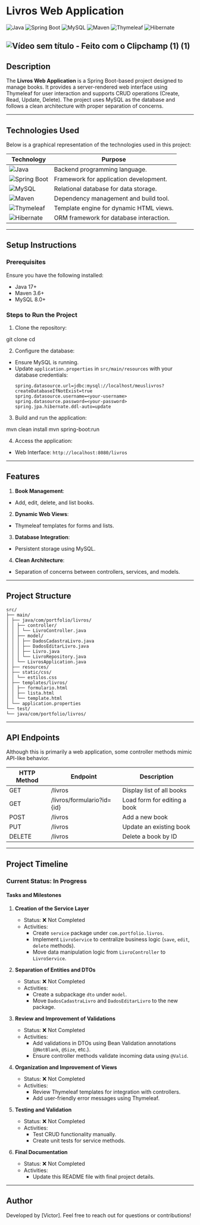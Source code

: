 # Livros Web Application

![Java](https://img.shields.io/badge/Java-17+-orange?logo=java&logoColor=white)
![Spring Boot](https://img.shields.io/badge/Spring%20Boot-3.0+-green?logo=springboot&logoColor=white)
![MySQL](https://img.shields.io/badge/MySQL-8.0+-blue?logo=mysql&logoColor=white)
![Maven](https://img.shields.io/badge/Maven-3.6+-red?logo=apachemaven&logoColor=white)
![Thymeleaf](https://img.shields.io/badge/Thymeleaf-3.0+-brightgreen?logo=thymeleaf&logoColor=white)
![Hibernate](https://img.shields.io/badge/Hibernate-ORM-yellow?logo=hibernate&logoColor=white)

![Vídeo sem título ‐ Feito com o Clipchamp (1) (1)](https://github.com/pauloviktwr/CrudSpringBoot-livros/assets/127359543/df975e71-b652-4c05-ad39-d5473330b22d)
---

## **Description**

The **Livros Web Application** is a Spring Boot-based project designed to manage books. It provides a server-rendered web interface using Thymeleaf for user interaction and supports CRUD operations (Create, Read, Update, Delete). The project uses MySQL as the database and follows a clean architecture with proper separation of concerns.

---

## **Technologies Used**

Below is a graphical representation of the technologies used in this project:

| Technology    | Purpose                                 |
|---------------|-----------------------------------------|
| ![Java](https://img.shields.io/badge/Java-17+-orange?logo=java&logoColor=white) | Backend programming language.        |
| ![Spring Boot](https://img.shields.io/badge/Spring%20Boot-3.0+-green?logo=springboot&logoColor=white) | Framework for application development. |
| ![MySQL](https://img.shields.io/badge/MySQL-8.0+-blue?logo=mysql&logoColor=white) | Relational database for data storage. |
| ![Maven](https://img.shields.io/badge/Maven-3.6+-red?logo=apachemaven&logoColor=white) | Dependency management and build tool. |
| ![Thymeleaf](https://img.shields.io/badge/Thymeleaf-3.0+-brightgreen?logo=thymeleaf&logoColor=white) | Template engine for dynamic HTML views. |
| ![Hibernate](https://img.shields.io/badge/Hibernate-ORM-yellow?logo=hibernate&logoColor=white) | ORM framework for database interaction.|

---

## **Setup Instructions**

### Prerequisites

Ensure you have the following installed:
- Java 17+
- Maven 3.6+
- MySQL 8.0+

### Steps to Run the Project

1. Clone the repository:

git clone <repository-url>
cd <repository-folder>

2. Configure the database:
- Ensure MySQL is running.
- Update `application.properties` in `src/main/resources` with your database credentials:
  ```
  spring.datasource.url=jdbc:mysql://localhost/meuslivros?createDatabaseIfNotExist=true
  spring.datasource.username=<your-username>
  spring.datasource.password=<your-password>
  spring.jpa.hibernate.ddl-auto=update
  ```

3. Build and run the application:

mvn clean install
mvn spring-boot:run


4. Access the application:
- Web Interface: `http://localhost:8080/livros`

---

## **Features**

1. **Book Management**:
- Add, edit, delete, and list books.
2. **Dynamic Web Views**:
- Thymeleaf templates for forms and lists.
3. **Database Integration**:
- Persistent storage using MySQL.
4. **Clean Architecture**:
- Separation of concerns between controllers, services, and models.

---

## Project Structure
```
src/
├── main/
│ ├── java/com/portfolio/livros/
│ │ ├── controller/
│ │ │ └── LivroController.java
│ │ ├── model/
│ │ │ ├── DadosCadastraLivro.java
│ │ │ ├── DadosEditarLivro.java
│ │ │ ├── Livro.java
│ │ │ └── LivroRepository.java
│ │ └── LivrosApplication.java
│ ├── resources/
│ ├── static/css/
│ │ └── estilos.css
│ ├── templates/livros/
│ │ ├── formulario.html
│ │ ├── lista.html
│ │ └── template.html
│ └── application.properties
└── test/
└── java/com/portfolio/livros/
```


---

## **API Endpoints**

Although this is primarily a web application, some controller methods mimic API-like behavior.

| HTTP Method | Endpoint       | Description                  |
|-------------|----------------|------------------------------|
| GET         | /livros        | Display list of all books    |
| GET         | /livros/formulario?id={id} | Load form for editing a book |
| POST        | /livros        | Add a new book               |
| PUT         | /livros        | Update an existing book      |
| DELETE      | /livros        | Delete a book by ID          |

---

## **Project Timeline**

### Current Status: In Progress

#### Tasks and Milestones

1. **Creation of the Service Layer**
    - Status: ❌ Not Completed  
    - Activities:
      - Create `service` package under `com.portfolio.livros`.
      - Implement `LivroService` to centralize business logic (`save`, `edit`, `delete` methods).
      - Move data manipulation logic from `LivroController` to `LivroService`.

2. **Separation of Entities and DTOs**
    - Status: ❌ Not Completed  
    - Activities:
      - Create a subpackage `dto` under `model`.
      - Move `DadosCadastraLivro` and `DadosEditarLivro` to the new package.

3. **Review and Improvement of Validations**
    - Status: ❌ Not Completed  
    - Activities:
      - Add validations in DTOs using Bean Validation annotations (`@NotBlank`, `@Size`, etc.).
      - Ensure controller methods validate incoming data using `@Valid`.

4. **Organization and Improvement of Views**
    - Status: ❌ Not Completed  
    - Activities:
      - Review Thymeleaf templates for integration with controllers.
      - Add user-friendly error messages using Thymeleaf.

5. **Testing and Validation**
    - Status: ❌ Not Completed  
    - Activities:
      - Test CRUD functionality manually.
      - Create unit tests for service methods.

6. **Final Documentation**
    - Status: ❌ Not Completed  
    - Activities:
      - Update this README file with final project details.
---

## **Author**

Developed by [Victor]. Feel free to reach out for questions or contributions!
